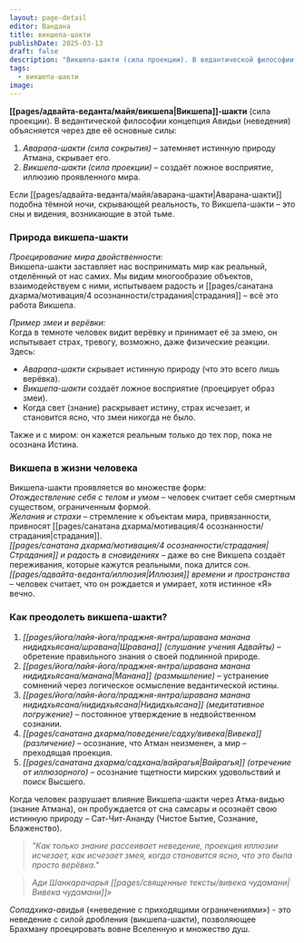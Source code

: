 ```yaml
---
layout: page-detail
editor: Вандана
title: викшепа-шакти
publishDate: 2025-03-13
draft: false
description: "Викшепа-шакти (сила проекции). В ведантической философии концепция Авидьи (неведения) объясняется через две её основные силы: аварана-шакти и викшепа-шакти."
tags:
  - викшепа-шакти
image:
---
```

**[[pages/адвайта-веданта/майя/викшепа|Викшепа]]-шакти** (сила проекции). 
В ведантической философии концепция Авидьи (неведения) объясняется через две её основные силы:
1. *Авараṇa-шакти (сила сокрытия)* – затемняет истинную природу Атмана, скрывает его.
2. *Викшепа-шакти (сила проекции)* – создаёт ложное восприятие, иллюзию проявленного мира.

Если [[pages/адвайта-веданта/майя/аварана-шакти|Аварана-шакти]] подобна тёмной ночи, скрывающей реальность, то Викшепа-шакти – это сны и видения, возникающие в этой тьме.
### Природа викшепа-шакти

*Проецирование мира двойственности:*  
Викшепа-шакти заставляет нас воспринимать мир как реальный, отделённый от нас самих. Мы видим многообразие объектов, взаимодействуем с ними, испытываем радость и [[pages/санатана дхарма/мотивация/4 осознанности/страдания|страдания]] – всё это работа Викшепа.

*Пример змеи и верёвки:*  
Когда в темноте человек видит верёвку и принимает её за змею, он испытывает страх, тревогу, возможно, даже физические реакции. Здесь:

- *Авараṇa-шакти* скрывает истинную природу (что это всего лишь верёвка).
- *Викшепа-шакти* создаёт ложное восприятие (проецирует образ змеи).
- Когда свет (знание) раскрывает истину, страх исчезает, и становится ясно, что змеи никогда не было.

Также и с миром: он кажется реальным только до тех пор, пока не осознана Истина.
### Викшепа в жизни человека

Викшепа-шакти проявляется во множестве форм:  
*Отождествление себя с телом и умом* – человек считает себя смертным существом, ограниченным формой.  
*Желания и страхи* – стремление к объектам мира, привязанности, привносят [[pages/санатана дхарма/мотивация/4 осознанности/страдания|страдания]].  
*[[pages/санатана дхарма/мотивация/4 осознанности/страдания|Страдания]] и радость в сновидениях* – даже во сне Викшепа создаёт переживания, которые кажутся реальными, пока длится сон.  
*[[pages/адвайта-веданта/иллюзия|Иллюзия]] времени и пространства* – человек считает, что он рождается и умирает, хотя истинное «Я» вечно.
### Как преодолеть викшепа-шакти?

1. *[[pages/йога/лайя-йога/праджня-янтра/шравана манана нидидхьясана/шравана|Шравана]] (слушание учения Адвайты)* – обретение правильного знания о своей подлинной природе.
2. *[[pages/йога/лайя-йога/праджня-янтра/шравана манана нидидхьясана/манана|Манана]] (размышление)* – устранение сомнений через логическое осмысление ведантической истины.
3. *[[pages/йога/лайя-йога/праджня-янтра/шравана манана нидидхьясана/нидидхьясана|Нидидхьясана]] (медитативное погружение)* – постоянное утверждение в недвойственном сознании.
4. *[[pages/санатана дхарма/поведение/садху/вивека|Вивека]] (различение)* – осознание, что Атман неизменен, а мир – преходящая проекция.
5. *[[pages/санатана дхарма/садхана/вайрагья|Вайрагья]] (отречение от иллюзорного)* – осознание тщетности мирских удовольствий и поиск Высшего.

Когда человек разрушает влияние Викшепа-шакти через Атма-видью (знание Атмана), он пробуждается от сна самсары и осознаёт свою истинную природу – Сат-Чит-Ананду (Чистое Бытие, Сознание, Блаженство).

>*"Как только знание рассеивает неведение, проекция иллюзии исчезает, как исчезает змея, когда становится ясно, что это была просто верёвка."*
 
>*Ади Шанкарачарья [[pages/священные тексты/вивека чудамани|Вивека чудамани]]»*

*Сопадхика-авидья* («неведение с приходящими ограничениями») - это неведение с силой дробления (викшепа-шакти), позволяющее Брахману проецировать вовне Вселенную и множество душ.